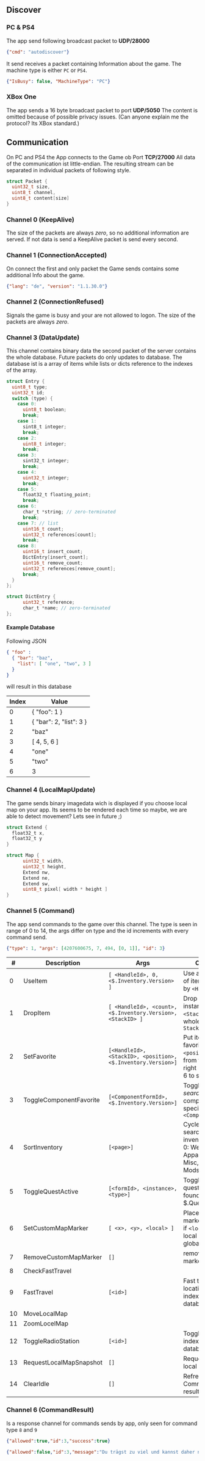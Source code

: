 ## Discover

### PC & PS4

The app send following broadcast packet to **UDP/28000**
```json
{"cmd": "autodiscover"}
```
It send receives a packet containing Information about the game.
The machine type is either `PC` or `PS4`.
```json
{"IsBusy": false, "MachineType": "PC"}
```

### XBox One

The app sends a 16 byte broadcast packet to port **UDP/5050**
The content is omitted because of possible privacy issues. (Can anyone explain me the protocol? Its XBox standard.)

## Communication

On PC and PS4 the App connects to the Game ob Port **TCP/27000**
All data of the communication ist little-endian.
The resulting stream can be separated in individual packets of following style.
```C
struct Packet {
  uint32_t size,
  uint8_t channel,
  uint8_t content[size]
}
```

### Channel 0 (KeepAlive)

The size of the packets are always *zero*, so no additional information are served.
If not data is send a KeepAlive packet is send every second.

### Channel 1 (ConnectionAccepted)

On connect the first and only packet the Game sends contains some additional Info about the game.

```JSON
{"lang": "de", "version": "1.1.30.0"}
```

### Channel 2 (ConnectionRefused)

Signals the game is busy and your are not allowed to logon.
The size of the packets are always *zero*.

### Channel 3 (DataUpdate)

This channel contains binary data the second packet of the server contains the whole database.
Future packets do only updates to database.
The database ist is a array of items while lists or dicts reference to the indexes of the array.

```C
struct Entry {
  uint8_t type;
  uint32_t id;
  switch (type) {
    case 0:
      uint8_t boolean;
      break;
    case 1:
      sint8_t integer;
      break;
    case 2:
      uint8_t integer;
      break;
    case 3:
      sint32_t integer;
      break;
    case 4:
      uint32_t integer;
      break;
    case 5:
      float32_t floating_point;
      break;
    case 6:
      char_t *string; // zero-terminated
      break;
    case 7: // list
      uint16_t count;
      uint32_t references[count];
      break;
    case 8:
      uint16_t insert_count;
      DictEntry[insert_count];
      uint16_t remove_count;
      uint32_t references[remove_count];
      break;
  }
};

struct DictEntry {
      uint32_t reference;
      char_t *name; // zero-terminated
};
```
#### Example Database

Following JSON

```JSON
{ "foo" : 
  { "bar": "baz",
    "list": [ "one", "two", 3 ]
  }
}
```

will result in this database

| Index  |  Value | 
|---|---|
| 0 | { "foo": 1 } |
| 1 | { "bar": 2, "list": 3 } |
| 2 | "baz" |
| 3 | [ 4, 5, 6 ] |
| 4 | "one" |
| 5 | "two" |
| 6 | 3 |

### Channel 4 (LocalMapUpdate)

The game sends binary imagedata wich is displayed if you choose local map on your app.
Its seems to be rendered each time so maybe, we are able to detect movement? Lets see in future ;)

```C
struct Extend {
  float32_t x,
  float32_t y
}

struct Map {
      uint32_t width,
      uint32_t height,
      Extend nw,
      Extend ne,
      Extend sw,
      uint8_t pixel[ width * height ]
}
```

### Channel 5 (Command)

The app send commands to the game over this channel.
The type is seen in range of 0 to 14, the args differ on type and the id increments with every command send.
```JSON
{"type": 1, "args": [4207600675, 7, 494, [0, 1]], "id": 3}
```

|  #  |  Description  |  Args  | Comment  |
|---|---|---|---|
|  0  |  UseItem  |  `[ <HandleId>, 0, <$.Inventory.Version> ]`  | Use an instance of item specified by `<HandleId>`  |
|  1  |  DropItem  |  `[ <HandleId>, <count>, <$.Inventory.Version>, <StackID> ]`  | Drop `<count>` instances of item, `<StackID>` is the whole list under `StackID`  |
|  2  |  SetFavorite  |  `[<HandleId>, <StackID>, <position>, <$.Inventory.Version>]` | Put item on favorite `<position>` counts from far left 0 to right 5, and north 6 to south 11  |
|  3  |  ToggleComponentFavorite  |  `[<ComponentFormId>, <$.Inventory.Version>]` | Toggle *Tag for search* on component specified by `<ComponentFormId>`  |
|  4  |  SortInventory  |  `[<page>]` | Cycle through search mode on inventory page ( 0: Weapons, 1: Apparel, 2: Aid, 3: Misc, 4: Junk, 5: Mods, 6: Ammo )  |
|  5  |  ToggleQuestActive  |  `[<formId>, <instance>, <type>]` | Toggle marker for quest (values found in $.Quests[x]) |
|  6  |  SetCustomMapMarker  |  `[ <x>, <y>, <local> ]` | Place custom marker at `<x>,<y>`, if `<local>` then on local map else on global  |
|  7  |  RemoveCustomMapMarker  |  `[]`  | remove custom marker  |
|  8  |  CheckFastTravel  |   |   |
|  9  |  FastTravel  |  `[<id>]` | Fast travel to location with index `<id>` in database  |
|  10  |  MoveLocalMap  |   |   |
|  11  |  ZoomLocelMap  |   |   |
|  12  |  ToggleRadioStation  |  `[<id>]`  |  Toggle radio with index `<id>` in database   |
|  13  |  RequestLocalMapSnapshot  |  `[]`   |  Request update of local map   |
|  14  |  ClearIdle  |  `[]`   |  Refresh?? Command with no result   |

### Channel 6 (CommandResult)

Is a response channel for commands sends by app, only seen for command type `8` and `9`

```JSON
{"allowed":true,"id":3,"success":true}
```
```JSON
{"allowed":false,"id":3,"message":"Du trägst zu viel und kannst daher nicht schnellreisen!","success":false}
```
